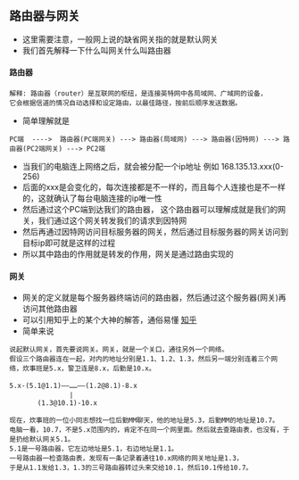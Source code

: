 ## 路由器与网关
* 这里需要注意，一般网上说的缺省网关指的就是默认网关
* 我们首先解释一下什么叫网关什么叫路由器
#### 路由器
```
解释: 路由器（router）是互联网的枢纽，是连接英特网中各局域网、广域网的设备，
它会根据信道的情况自动选择和设定路由，以最佳路径，按前后顺序发送数据。
```
* 简单理解就是
```
PC端  ---->  路由器(PC端网关) ---> 路由器(局域网) ---> 路由器(因特网) ---> 路由器(PC2端网关) ---> PC2端
```
* 当我们的电脑连上网络之后，就会被分配一个ip地址 例如 168.135.13.xxx(0-256)
* 后面的xxx是会变化的，每次连接都是不一样的，而且每个人连接也是不一样的，这就确认了每台电脑连接的ip唯一性
* 然后通过这个PC端到达我们的路由器， 这个路由器可以理解成就是我们的网关，我们通过这个网关转发我们的请求到因特网
* 然后再通过因特网访问目标服务器的网关，然后通过目标服务器的网关访问到目标ip即可就是这样的过程
* 所以其中路由的作用就是转发的作用，网关是通过路由实现的
#### 网关
* 网关的定义就是每个服务器终端访问的路由器，然后通过这个服务器(网关)再访问其他路由器
* 可以引用知乎上的某个大神的解答，通俗易懂
[知乎](https://www.zhihu.com/question/21787311)
* 简单来说
```
说起默认网关，首先要说网关。网关，就是一个关口，通往另外一个网络。
假设三个路由器连在一起，对内的地址分别是1.1、1.2、1.3，然后另一端分别连着三个网络，炊事班是5.x，警卫连是8.x，后勤是10.x。

5.x-(5.1@1.1)——……——(1.2@8.1)-8.x　　　　　　　　　
			   |　　　　　　　　　
	   (1.3@10.1)-10.x

现在，炊事班的一位小同志想找一位后勤MM聊天，他的地址是5.3，后勤MM的地址是10.7。
电脑一看，10.7，不是5.x范围内的，肯定不在同一个网里面。然后就去查路由表，也没有，于是扔给默认网关5.1。
5.1是一号路由器，它左边地址是5.1，右边地址是1.1。
一号路由器一检查路由表，发现有一条记录着通往10.x网络的网关地址是1.3，
于是从1.1发给1.3，1.3的三号路由器转过头来交给10.1，然后10.1传给10.7。
```